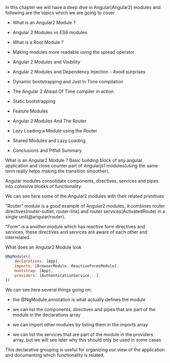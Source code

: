 In this chapter we will have a deep dive in Angular(Angular2) modules and following are the topics which we are going to cover

* What is an Angular2 Module ?

* Angular 2 Modules vs ES6 modules

* What is a Root Module ?

* Making modules more readable using the spread operator

* Angular 2 Modules and Visibility

* Angular 2 Modules and Dependency Injection - Avoid surprises

* Dynamic bootstrapping and Just In Time compilation

* The Angular 2 Ahead Of Time compiler in action

* Static bootstrapping

* Feature Modules

* Angular 2 Modules And The Router

* Lazy Loading a Module using the Router

* Shared Modules and Lazy Loading

* Conclusions and Pitfall Summary

What is an Angular2 Module ?
Basic building block of any angular application and close counter part of Angularjs1 modules(using the same term really helps making the transition smoother).

Angular modules consolidate components, directives, services and pipes into cohesive blocks of functionality.

We can see here some of the Angular2 modules with their related primitives

"Router" module is a good example of Angular2 modules, it combines router directives(router-outlet, router-link) and router services(ActivatedRoute) in a single unit(@angular/router).

"Form" is a another module which has reactive form directives and services, these directives and services are aware of each other and interrelated.


What does an Angular2 Module look

```js
@NgModule({
    declarations: [App],
    imports: [BrowserModule, ReactiveFormsModule],
    bootstrap: [App],
    providers: [AuthenticationService,..]
})
```
We can see here several things going on:

* the @NgModule annotation is what actually defines the module

* we can list the components, directives and pipes that are part of the module in the declarations array

* we can import other modules by listing them in the imports array

* we can list the services that are part of the module in the providers array, but we will see later why this should only be used in some cases

This declarative grouping is useful for organizing our view of the application and documenting which functionality is related.
